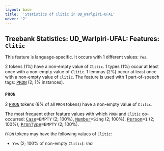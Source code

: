 ```yaml
---
layout: base
title:  'Statistics of Clitic in UD_Warlpiri-UFAL'
udver: '2'
---
```


## Treebank Statistics: UD_Warlpiri-UFAL: Features: `Clitic`

This feature is language-specific.
It occurs with 1 different values: `Yes`.

2 tokens (1%) have a non-empty value of `Clitic`.
1 types (1%) occur at least once with a non-empty value of `Clitic`.
1 lemmas (2%) occur at least once with a non-empty value of `Clitic`.
The feature is used with 1 part-of-speech tags: <tt><a href="wbp_ufal-pos-PRON.html">PRON</a></tt> (2; 1% instances).

### `PRON`

2 <tt><a href="wbp_ufal-pos-PRON.html">PRON</a></tt> tokens (8% of all `PRON` tokens) have a non-empty value of `Clitic`.

The most frequent other feature values with which `PRON` and `Clitic` co-occurred: <tt><a href="wbp_ufal-feat-Case.html">Case</a></tt><tt>=EMPTY</tt> (2; 100%), <tt><a href="wbp_ufal-feat-Number.html">Number</a></tt><tt>=Sing</tt> (2; 100%), <tt><a href="wbp_ufal-feat-Person.html">Person</a></tt><tt>=1</tt> (2; 100%), <tt><a href="wbp_ufal-feat-PronType.html">PronType</a></tt><tt>=EMPTY</tt> (2; 100%).

`PRON` tokens may have the following values of `Clitic`:

* `Yes` (2; 100% of non-empty `Clitic`): <em>rna</em>

